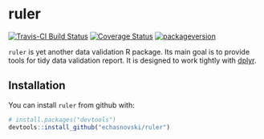 
ruler
=====

[![Travis-CI Build Status](https://travis-ci.org/echasnovski/ruler.svg?branch=master)](https://travis-ci.org/echasnovski/ruler) [![Coverage Status](https://img.shields.io/codecov/c/github/echasnovski/ruler/master.svg)](https://codecov.io/github/echasnovski/ruler?branch=master) [![packageversion](https://img.shields.io/badge/Package%20version-0.0.0.9000-green.svg?style=flat-square)](commits/master)

`ruler` is yet another data validation R package. Its main goal is to provide tools for tidy data validation report. It is designed to work tightly with [dplyr](https://github.com/tidyverse/dplyr).

Installation
------------

You can install `ruler` from github with:

``` r
# install.packages("devtools")
devtools::install_github("echasnovski/ruler")
```
